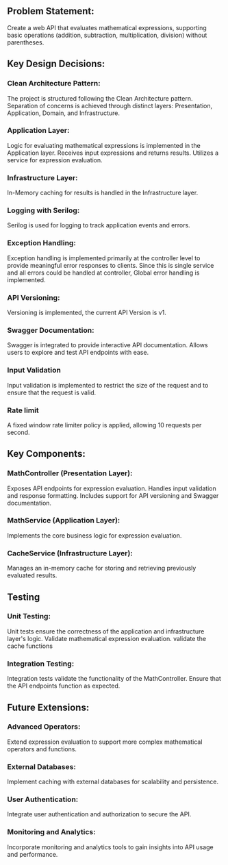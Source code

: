 ## Problem Statement:
Create a web API that evaluates mathematical expressions, supporting basic operations (addition, subtraction, multiplication, division) without parentheses.

## Key Design Decisions:

### Clean Architecture Pattern:
The project is structured following the Clean Architecture pattern.
Separation of concerns is achieved through distinct layers: Presentation, Application, Domain, and Infrastructure.

### Application Layer:
Logic for evaluating mathematical expressions is implemented in the Application layer.
Receives input expressions and returns results.
Utilizes a service for expression evaluation.

### Infrastructure Layer:
In-Memory caching for results is handled in the Infrastructure layer.

### Logging with Serilog:
Serilog is used for logging to track application events and errors.

### Exception Handling:
Exception handling is implemented primarily at the controller level to provide meaningful error responses to clients.
Since this is single service and all errors could be handled at controller, Global error handling is implemented.

### API Versioning:
Versioning is implemented, the current API Version is v1.

### Swagger Documentation:
Swagger is integrated to provide interactive API documentation.
Allows users to explore and test API endpoints with ease.

### Input Validation
Input validation is implemented to restrict the size of the request and to ensure that the request is valid.

### Rate limit
A fixed window rate limiter policy is applied, allowing 10 requests per second.

## Key Components:

### MathController (Presentation Layer):
Exposes API endpoints for expression evaluation.
Handles input validation and response formatting.
Includes support for API versioning and Swagger documentation.

### MathService (Application Layer):
Implements the core business logic for expression evaluation.

### CacheService (Infrastructure Layer):
Manages an in-memory cache for storing and retrieving previously evaluated results.


## Testing 

### Unit Testing:
Unit tests ensure the correctness of the application and infrastructure layer's logic.
Validate mathematical expression evaluation.
validate the cache functions

### Integration Testing:
Integration tests validate the functionality of the MathController.
Ensure that the API endpoints function as expected.

## Future Extensions:

### Advanced Operators:
Extend expression evaluation to support more complex mathematical operators and functions.

### External Databases:
Implement caching with external databases for scalability and persistence.

### User Authentication:
Integrate user authentication and authorization to secure the API.

### Monitoring and Analytics:
Incorporate monitoring and analytics tools to gain insights into API usage and performance.
